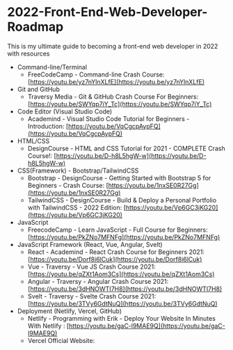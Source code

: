 # 2022-Front-End-Web-Developer-Roadmap
This is my ultimate guide to becoming a front-end web developer in 2022 with resources

- Command-line/Terminal
    - FreeCodeCamp - Command-line Crash Course: [https://youtu.be/yz7nYlnXLfE](https://youtu.be/yz7nYlnXLfE)
- Git and GitHub
    - Traversy Media - Git & GitHub Crash Course For Beginners: [https://youtu.be/SWYqp7iY_Tc](https://youtu.be/SWYqp7iY_Tc)
- Code Editor (Visual Studio Code)
    - Academind - Visual Studio Code Tutorial for Beginners - Introduction: [https://youtu.be/VqCgcpAypFQ](https://youtu.be/VqCgcpAypFQ)
- HTML/CSS
    - DesignCourse - HTML and CSS Tutorial for 2021 - COMPLETE Crash Course!: [https://youtu.be/D-h8L5hgW-w](https://youtu.be/D-h8L5hgW-w)
- CSS(Framework) - Bootstrap/TailwindCSS
    - Bootstrap - DesignCourse - Getting Started with Bootstrap 5 for Beginners - Crash Course: [https://youtu.be/1nxSE0R27Gg](https://youtu.be/1nxSE0R27Gg)
    - TailwindCSS - DesignCourse - Build & Deploy a Personal Portfolio with TailwindCSS - 2022 Edition: [https://youtu.be/Vp6GC3jKG20](https://youtu.be/Vp6GC3jKG20)
- JavaScript
    - FreecodeCamp - Learn JavaScript - Full Course for Beginners: [https://youtu.be/PkZNo7MFNFg](https://youtu.be/PkZNo7MFNFg)
- JavaScript Framework (React, Vue, Angular, Svelt)
    - React - Academind - React Crash Course for Beginners 2021: [https://youtu.be/Dorf8i6lCuk](https://youtu.be/Dorf8i6lCuk)
    - Vue - Traversy - Vue JS Crash Course 2021: [https://youtu.be/qZXt1Aom3Cs](https://youtu.be/qZXt1Aom3Cs)
    - Angular - Traversy - Angular Crash Course 2021: [https://youtu.be/3dHNOWTI7H8](https://youtu.be/3dHNOWTI7H8)
    - Svelt - Traversy - Svelte Crash Course 2021: [https://youtu.be/3TVy6GdtNuQ](https://youtu.be/3TVy6GdtNuQ)
- Deployment (Netlify, Vercel, GitHub)
    - Netlify - Programming with Erik - Deploy Your Website In Minutes With Netlify
 : [https://youtu.be/gaC-l9MAE9Q](https://youtu.be/gaC-l9MAE9Q)
    - Vercel Official Website:
